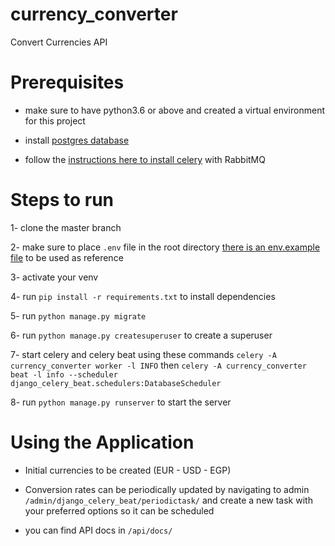 # currency_converter
Convert Currencies API

# Prerequisites
* make sure to have python3.6 or above and created a virtual environment for this project

* install [postgres database](https://www.postgresql.org/download/)

* follow the [instructions here to install celery](https://docs.celeryproject.org/en/stable/getting-started/first-steps-with-celery.html#first-steps) with RabbitMQ


# Steps to run

1- clone the master branch

2- make sure to place `.env` file in the root directory [there is an env.example file](example.env) to be used as reference

3- activate your venv

4- run `pip install -r requirements.txt` to install dependencies

5- run `python manage.py migrate`

6- run `python manage.py createsuperuser` to create a superuser

7- start celery and celery beat using these commands `celery -A currency_converter worker -l INFO` then `celery -A currency_converter beat -l info --scheduler django_celery_beat.schedulers:DatabaseScheduler`

8- run `python manage.py runserver` to start the server


# Using the Application

* Initial currencies to be created (EUR - USD - EGP)

* Conversion rates can be periodically updated by navigating to admin `/admin/django_celery_beat/periodictask/` and create a new task with your preferred options so it can be scheduled 

* you can find API docs in `/api/docs/`

